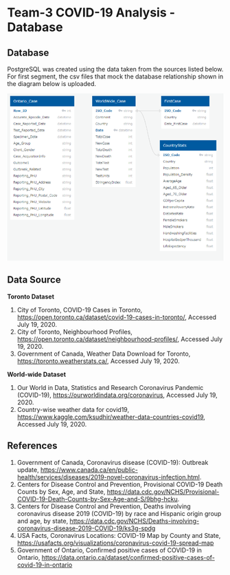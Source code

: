 # Team-3 COVID-19 Analysis - Database

## Database
PostgreSQL was created using the data taken from the sources listed below.
For first segment, the csv files that mock the database relationship shown in the diagram below is uploaded.

![DBDiagram](https://github.com/tenley8/Team-3/blob/master/images/Database_Diagram.png)


## Data Source

**Toronto Dataset**
1. City of Toronto, COVID-19 Cases in Toronto, https://open.toronto.ca/dataset/covid-19-cases-in-toronto/, Accessed July 19, 2020.
1. City of Toronto, Neighbourhood Profiles, https://open.toronto.ca/dataset/neighbourhood-profiles/, Accessed July 19, 2020.
1. Government of Canada, Weather Data Download for Toronto, https://toronto.weatherstats.ca/, Accessed July 19, 2020.

**World-wide Dataset**
1. Our World in Data, Statistics and Research Coronavirus Pandemic (COVID-19), https://ourworldindata.org/coronavirus, Accessed July 19, 2020.
1. Country-wise weather data for covid19, https://www.kaggle.com/ksudhir/weather-data-countries-covid19, Accessed July 19, 2020.

## References
1. Government of Canada, Coronavirus disease (COVID-19): Outbreak update, https://www.canada.ca/en/public-health/services/diseases/2019-novel-coronavirus-infection.html.
1. Centers for Disease Control and Prevention, Provisional COVID-19 Death Counts by Sex, Age, and State, https://data.cdc.gov/NCHS/Provisional-COVID-19-Death-Counts-by-Sex-Age-and-S/9bhg-hcku.
1. Centers for Disease Control and Prevention, Deaths involving coronavirus disease 2019 (COVID-19) by race and Hispanic origin group and age, by state, https://data.cdc.gov/NCHS/Deaths-involving-coronavirus-disease-2019-COVID-19/ks3g-spdg
1. USA Facts, Coronavirus Locations: COVID-19 Map by County and State, https://usafacts.org/visualizations/coronavirus-covid-19-spread-map
1. Government of Ontario, Confirmed positive cases of COVID-19 in Ontario, https://data.ontario.ca/dataset/confirmed-positive-cases-of-covid-19-in-ontario